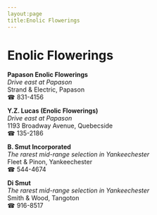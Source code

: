 ```yaml
---
layout:page
title:Enolic Flowerings
---
```

# Enolic Flowerings

**Papason Enolic Flowerings**  
_Drive east at Papason_  
Strand & Electric, Papason  
☎ 831-4156



**Y.Z. Lucas (Enolic Flowerings)**  
_Drive east at Papason_  
1193 Broadway Avenue, Quebecside  
☎ 135-2186



**B. Smut Incorporated**  
_The rarest mid-range selection in Yankeechester_  
Fleet & Pinon, Yankeechester  
☎ 544-4674



**Di Smut**  
_The rarest mid-range selection in Yankeechester_  
Smith & Wood, Tangoton  
☎ 916-8517




